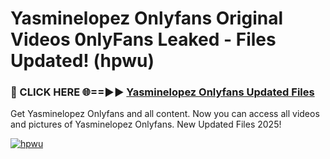# Yasminelopez Onlyfans Original Videos 0nlyFans Leaked - Files Updated! (hpwu)

<h3>🔴 CLICK HERE 🌐==►► <a href="https://tinyurl.com/2wckxsce" rel="nofollow">Yasminelopez Onlyfans Updated Files</a></h3>

Get Yasminelopez Onlyfans and all content. Now you can access all videos and pictures of Yasminelopez Onlyfans. New Updated Files 2025!

[![hpwu](https://i.imgur.com/AFduVYN.gif)](https://tinyurl.com/2wckxsce)
